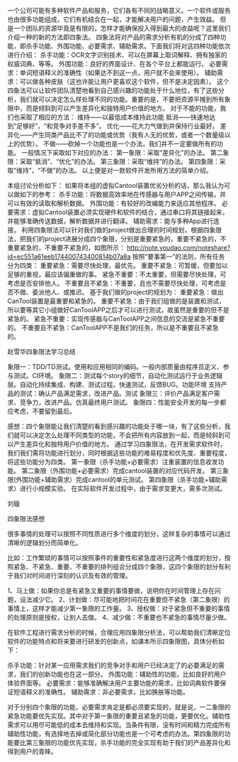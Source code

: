 
一个公司可能有多种软件产品和服务，它们各有不同的战略意义。一个软件或服务也由很多功能组成，它们有机结合在一起，才能解决用户的问题，产生效益。
但是一个团队的资源毕竟是有限的，怎样才能确保投入得到最大的收益呢？这里我们介绍一种的新的方法即四象法。
四象法将对产品的需求分析有机的分成了四种功能，即杀手功能、外围功能、必要需求、辅助需求。下面我们将对这四种功能依次进行介绍：
杀手功能：OCR文字识别技术、可以在屏幕上取词解释、拥有独家的权威词典、等等。
外围功能：良好的界面设计、在各个平台上都能运行。
必要需求：单词短语释义的准确性（如果达不到这一点，用户就不会来使用）。
辅助需求：可以做各种皮肤（这也许能让用户更喜欢这个软件，但不是决定因素）。
这个四象法可以让软件团队清楚地看到自己感兴趣的功能处于什么地位，有了这些分析，我们就可以决定怎么样处理不同的功能。重要的是，不要把资源平摊到所有象限中，而是倾斜到可以产生差异化和独特用户价值的地方。
对于不能的功能，我们也采取了相应的方法：
维持——以最低成本维持此功能
抵消——快速地达到“足够好”，“和竞争对手差不多”。
优化——花大力气做到并保持行业最好。
差异化——产生同类产品比不了的功能或优势（我有人无的优势，或者一个数量级以上的优势）。
不做——砍掉一个功能也是一个办法，我们并不一定要做所有的功能。
一般情况下采取如下对应的办法：
第一象限：采取“差异化"的办法。
第二象限：采取“抵消”、“优化”的办法。
第三象限：采取“维持”的办法。
第四象限：采取“维持”，“不做”的办法。
以上便是对一款软件开发所用方法的简单介绍。

本组讨论分析如下：
如果将本组的虚拟Cantool装置优劣分析的话，那么我认为可以做如下的参考：
杀手功能：将数据高效率地在传感器与用户APP之间传输，并可以有效的读取和解析数据。
外围功能：有较好的改编能力来适应其他程序。
必要需求：虚拟Cantool装置必须实现硬件和软件的结合，通过串口将其链接起来，并能够准确传送数据，解析数据并进行翻译。
辅助需求：能与多种App进行连接。
利用四象限法可以针对我们做的project做出合理的时间规划，根据四象限法，把我们的project进展分成四个象限，分别是重要紧急的，重要不紧急的，不重要紧急的，不重要不紧急的，如图所示：
http://note.youdao.com/noteshare?id=ec551a61eeb174400743400814b07a8a
按照“要事第一”的法则，所有任务分为四类：
重要紧急：需要尽快处理，最优先。
重要不紧急：可暂缓，但要加以足够的重视，最应该偏重做的事。
紧急不重要：不太重要，但需要尽快处理，可考虑是否安排他人。
不重要且不紧急：不重要，且也不需要尽快处理，可考虑是否不做、委派他人、或推迟。
基于我们做的project的规划为：
重要紧急：做出CanTool装置是最重要和紧急的。
重要不紧急：由于我们组做的是装置和测试，所以要等其它小组做好CanToolAPP之后才可以进行测试，故虽然是重要的但不是紧急的。
紧急不重要：实现传感器与CanToolAPP之间信息的交流是紧急不重要的。
不重要且不紧急：CanToolAPP不是我们的任务，所以是不重要且不紧急的。

赵雪华四象限法学习总结

象限一：TDD/TD测试。使用和应用相同的编码。一般内部质量由程序员定义、参与测试。CI环境。
象限二：测试每个story的细节，自动化测试运行于业务逻辑层。自动化持续集成、构建、测试过程。快速测试，反馈BUG。功能环境 支持产品的测试：确认产品满足需求，改进产品。测试 
象限三：评价产品满足客户需求、竞争力，改进产品。仿真最终用户测试。 
象限四：性能安全开发的每一步都应考虑，不要留到最后。 

感想：四个象限能让我们清楚的看到感兴趣的功能处于哪一块，有了这些分析，我们就可以决定怎么处理不同类型的功能，不会把所有内容放到一起，而是倾斜到可以产生差异化和独特用户价值的地方。 通过学习四象限法，在开发需求软件时，我们我们需将功能进行划分，同时根据这些功能的难易程度和优先度、重要程度，将这些功能分为四类。 
第一象限（杀手功能+必要需求）注重装置的信息收发功能。 
第二象限（外围功能+必要需求）完成cantool装置的对应代码开发。
第三象限(外围功能+辅助需求）完成cantool的单元测试。 
第四象限（杀手功能+辅助需求）进行小规模实验。 在实际软件开发过程中，由于需求变更大，需多次测试。


刘璇

四象限法感想

很多事情的处理可以按照不同性质进行多个维度的划分，这样复杂的事情可以通过清晰的逻辑划分而简单化。

比如：工作繁琐的事情可以按照事件的重要性和紧急度进行这两个维度的划分，按照紧急、不紧急、重要、不重要的排列组合分成四个象限，这四个象限的划分有利于我们对时间进行深刻的认识及有效的管理。

1、马上做：如果你总是有紧急又重要的事情要做，说明你在时间管理上存在问题，设法减少它。
2、计划做：尽可能地把时间花在重要但不紧急（第二象限）的事情上，这样才能减少第一象限的工作量。
3、授权做：对于紧急但不重要的事情的处理原则是授权，让别人去做。
4、减少做：不重要也不紧急的事情尽量少做。

在软件工程进行需求分析的时候，合理应用四象限分析法，可以帮助我们清晰定位软件的功能特点和将来要进行研发的创新点，如课本所示四象限图，具体分析如下：

杀手功能：针对某一应用需求我们的竞争对手和用户已经决定了的必要满足的需求，我们的创新功能也在这一部分。
外围功能：辅助性的功能，比如良好的用户体验界面等。
必要需求：能够准确解决用户主要功能的需求，比如词典软件要保证短语释义的准确性。
辅助需求：非必要需求，比如换肤等功能。

对于分别四个象限的功能，必要需求肯定是都必须要实现的，就是说，一二象限的紧急功能要优先实现。其中对于第一象限的重要且紧急的功能，更要优化。辅助性需求可以用尽可能低的成本去维持和实现。当条件有限，没有时间和精力完成所有辅助性功能，有选择地去掉或简化部分功能也是一个可考虑的办法。第四象限的功能要比第三象限的功能优先实现，杀手功能的完全实现有助于我们的产品差异化和得到用户的青睐。
